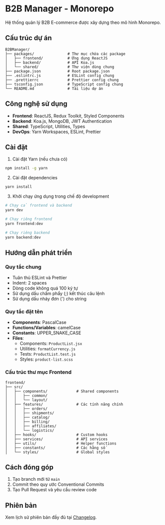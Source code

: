 # B2B Manager - Monorepo

Hệ thống quản lý B2B E-commerce được xây dựng theo mô hình Monorepo.

## Cấu trúc dự án

```
B2BManager/
├── packages/               # Thư mục chứa các package 
│   ├── frontend/           # Ứng dụng ReactJS
│   ├── backend/            # API Koa.js 
│   └── shared/             # Thư viện dùng chung
├── package.json            # Root package.json
├── .eslintrc.js            # ESLint config chung
├── .prettierrc             # Prettier config chung
├── tsconfig.json           # TypeScript config chung
└── README.md               # Tài liệu dự án
```

## Công nghệ sử dụng

- **Frontend**: ReactJS, Redux Toolkit, Styled Components
- **Backend**: Koa.js, MongoDB, JWT Authentication
- **Shared**: TypeScript, Utilities, Types
- **DevOps**: Yarn Workspaces, ESLint, Prettier

## Cài đặt

1. Cài đặt Yarn (nếu chưa có)
```bash
npm install -g yarn
```

2. Cài đặt dependencies
```bash
yarn install
```

3. Khởi chạy ứng dụng trong chế độ development
```bash
# Chạy cả frontend và backend
yarn dev

# Chạy riêng frontend
yarn frontend:dev

# Chạy riêng backend
yarn backend:dev
```

## Hướng dẫn phát triển

### Quy tắc chung

- Tuân thủ ESLint và Prettier
- Indent: 2 spaces
- Dòng code không quá 100 ký tự
- Sử dụng dấu chấm phẩy (;) kết thúc câu lệnh
- Sử dụng dấu nháy đơn (') cho string

### Quy tắc đặt tên

- **Components**: PascalCase
- **Functions/Variables**: camelCase
- **Constants**: UPPER_SNAKE_CASE
- **Files**:
  - Components: `ProductList.jsx`
  - Utilities: `formatCurrency.js`
  - Tests: `ProductList.test.js`
  - Styles: `product-list.scss`

### Cấu trúc thư mục Frontend

```
frontend/
├── src/
│   ├── components/             # Shared components
│   │   ├── common/
│   │   └── layout/
│   ├── features/               # Các tính năng chính
│   │   ├── orders/
│   │   ├── shipments/
│   │   ├── catalog/
│   │   ├── billing/
│   │   ├── affiliates/
│   │   └── logistics/
│   ├── hooks/                  # Custom hooks
│   ├── services/               # API services
│   ├── utils/                  # Helper functions
│   ├── constants/              # Các hằng số
│   └── styles/                 # Global styles
```

## Cách đóng góp

1. Tạo branch mới từ `main`
2. Commit theo quy ước Conventional Commits
3. Tạo Pull Request và yêu cầu review code

## Phiên bản

Xem lịch sử phiên bản đầy đủ tại [Changelog](CHANGELOG.md). 